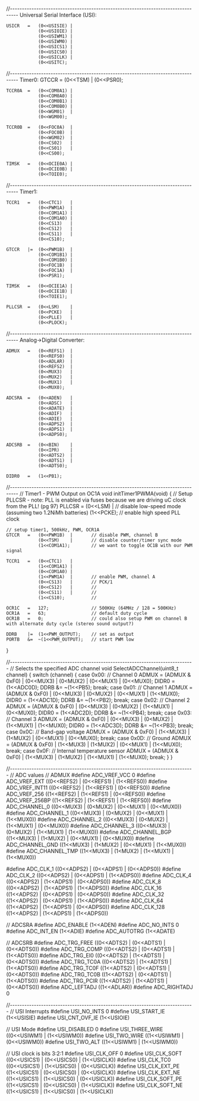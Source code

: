 //---------------------------------------------------------------------------------
Universal Serial Interface (USI):

	USICR	=	(0<<USISIE) |
				(0<<USIOIE) |
				(0<<USIWM1) |
				(0<<USIWM0) |
				(0<<USICS1) |
				(0<<USICS0) |
				(0<<USICLK) |
				(0<<USITC);

//---------------------------------------------------------------------------------
Timer0:
	GTCCR	=	(0<<TSM)	|
				(0<<PSR0);

	TCCR0A	=	(0<<COM0A1)	|
				(0<<COM0A0)	|
				(0<<COM0B1)	|
				(0<<COM0B0)	|
				(0<<WGM01)	|
				(0<<WGM00);

	TCCR0B	=	(0<<FOC0A)	|
				(0<<FOC0B)	|
				(0<<WGM02)	|
				(0<<CS02)	|
				(0<<CS01)	|
				(0<<CS00);

	TIMSK	=	(0<<OCIE0A)	|
				(0<<OCIE0B)	|
				(0<<TOIE0);


//---------------------------------------------------------------------------------
Timer1:

	TCCR1	=	(0<<CTC1)	|
				(0<<PWM1A)	|
				(0<<COM1A1)	|
				(0<<COM1A0)	|
				(0<<CS13)	|
				(0<<CS12)	|
				(0<<CS11)	|
				(0<<CS10);

	GTCCR	|=	(0<<PWM1B)	|
				(0<<COM1B1)	|
				(0<<COM1B0)	|
				(0<<FOC1B)	|
				(0<<FOC1A)	|
				(0<<PSR1);

	TIMSK	=	(0<<OCIE1A)	|
				(0<<OCIE1B)	|
				(0<<TOIE1);

	PLLCSR	=	(0<<LSM)	|
				(0<<PCKE)	|
				(0<<PLLE)	|
				(0<<PLOCK);



//---------------------------------------------------------------------------------
Analog->Digital Converter:

	ADMUX	=	(0<<REFS1)	|
				(0<<REFS0)	|
				(0<<ADLAR)	|
				(0<<REFS2)	|
				(0<<MUX3)	|
				(0<<MUX2)	|
				(0<<MUX1)	|
				(0<<MUX0);

	ADCSRA	=	(0<<ADEN)	|
				(0<<ADSC)	|
				(0<<ADATE)	|
				(0<<ADIF)	|
				(0<<ADIE)	|
				(0<<ADPS2)	|
				(0<<ADPS1)	|
				(0<<ADPS0);

	ADCSRB	=	(0<<BIN)	|
				(0<<IPR)	|
				(0<<ADTS2)	|
				(0<<ADTS1)	|
				(0<<ADTS0);

	DIDR0	=	(1<<PB1);


//---------------------------------------------------------------------------------
// Timer1 - PWM Output on OC1A
void initTimer1PWMA(void)
{
	// Setup PLLCSR - note: PLL is enabled via fuses because we are driving uC clock from the PLL! (pg 97)
	PLLCSR	=	(0<<LSM)	|		// disable low-speed mode (assuming two 1.2NiMh batteries)
				(1<<PCKE);			// enable high speed PLL clock

	// setup timer1, 500kHz, PWM, OCR1A
	GTCCR	=	(0<<PWM1B)	|		// disable PWM, channel B
				(0<<TSM)	|		// disable counter/timer sync mode
				(1<<COM1A1);		// we want to toggle OC1B with our PWM signal

	TCCR1	=	(0<<CTC1)	|
				(1<<COM1A1)	|
				(0<<COM1A0)	|
				(1<<PWM1A)	|		// enable PWM, channel A
				(0<<CS13)	|		// PCK/1
				(0<<CS12)	|		// 
				(0<<CS11)	|		// 
				(1<<CS10);			// 

	OCR1C	=	127;				// 500KHz (64MHz / 128 = 500KHz)
	OCR1A	=	63;					// default duty cycle
	OCR1B	=	0;					// could also setup PWM on channel B with alternate duty cycle (stereo sound output?)

	DDRB	|=	(1<<PWM_OUTPUT);	// set as output
	PORTB	&=	~(1<<PWM_OUTPUT);	// start PWM low
}


//-----------------------------------------------------------------------------
// Selects the specified ADC channel
void SelectADCChannel(uint8_t channel)
{
	switch (channel)
	{
		case 0x00:
			// Channel 0
			ADMUX = (ADMUX & 0xF0) | (0<<MUX3) | (0<MUX2) | (0<<MUX1) | (0<<MUX0);
			DIDR0 = (1<<ADC0D);
			DDRB &= ~(1<<PB5);
			break;
		case 0x01:
			// Channel 1
			ADMUX = (ADMUX & 0xF0) | (0<<MUX3) | (0<MUX2) | (0<<MUX1) | (1<<MUX0);
			DIDR0 = (1<<ADC1D);
			DDRB &= ~(1<<PB2);
			break;
		case 0x02:
			// Channel 2
			ADMUX = (ADMUX & 0xF0) | (0<<MUX3) | (0<MUX2) | (1<<MUX1) | (0<<MUX0);
			DIDR0 = (1<<ADC2D);
			DDRB &= ~(1<<PB4);
			break;
		case 0x03:
			// Channel 3
			ADMUX = (ADMUX & 0xF0) | (0<<MUX3) | (0<MUX2) | (1<<MUX1) | (1<<MUX0);
			DIDR0 = (1<<ADC3D);
			DDRB &= ~(1<<PB3);
			break;
		case 0x0C:
			// Band-gap voltage
			ADMUX = (ADMUX & 0xF0) | (1<<MUX3) | (1<MUX2) | (0<<MUX1) | (0<<MUX0);
			break;
		case 0x0D:
			// Ground
			ADMUX = (ADMUX & 0xF0) | (1<<MUX3) | (1<MUX2) | (0<<MUX1) | (1<<MUX0);
			break;
		case 0x0F:
			// Internal temperature sensor
			ADMUX = (ADMUX & 0xF0) | (1<<MUX3) | (1<MUX2) | (1<<MUX1) | (1<<MUX0);
			break;
	}
}




//-----------------------------------------------------------------------------
// ADC values
// ADMUX
#define ADC_VREF_VCC	0
#define ADC_VREF_EXT	((0<<REFS2) | (0<<REFS1) | (1<<REFS0))
#define ADC_VREF_INT11	((0<<REFS2) | (1<<REFS1) | (0<<REFS0))
#define ADC_VREF_256	((1<<REFS2) | (1<<REFS1) | (0<<REFS0))
#define ADC_VREF_256BP	((1<<REFS2) | (1<<REFS1) | (1<<REFS0))
#define ADC_CHANNEL_0	((0<<MUX3) | (0<MUX2) | (0<<MUX1) | (0<<MUX0))
#define ADC_CHANNEL_1	((0<<MUX3) | (0<MUX2) | (0<<MUX1) | (1<<MUX0))
#define ADC_CHANNEL_2	((0<<MUX3) | (0<MUX2) | (1<<MUX1) | (0<<MUX0))
#define ADC_CHANNEL_3	((0<<MUX3) | (0<MUX2) | (1<<MUX1) | (1<<MUX0))
#define ADC_CHANNEL_BGP	((1<<MUX3) | (1<MUX2) | (0<<MUX1) | (0<<MUX0))
#define ADC_CHANNEL_GND	((1<<MUX3) | (1<MUX2) | (0<<MUX1) | (1<<MUX0))
#define ADC_CHANNEL_TMP	((1<<MUX3) | (1<MUX2) | (1<<MUX1) | (1<<MUX0))

#define ADC_CLK_1		((0<<ADPS2) | (0<<ADPS1) | (0<<ADPS0))
#define ADC_CLK_2		((0<<ADPS2) | (0<<ADPS1) | (1<<ADPS0))
#define ADC_CLK_4		((0<<ADPS2) | (1<<ADPS1) | (0<<ADPS0))
#define ADC_CLK_8		((0<<ADPS2) | (1<<ADPS1) | (1<<ADPS0))
#define ADC_CLK_16		((1<<ADPS2) | (0<<ADPS1) | (0<<ADPS0))
#define ADC_CLK_32		((1<<ADPS2) | (0<<ADPS1) | (1<<ADPS0))
#define ADC_CLK_64		((1<<ADPS2) | (1<<ADPS1) | (0<<ADPS0))
#define ADC_CLK_128		((1<<ADPS2) | (1<<ADPS1) | (1<<ADPS0))

// ADCSRA
#define ADC_ENABLE		(1<<ADEN)
#define ADC_NO_INTS		0
#define ADC_INT_EN		(1<<ADIE)
#define ADC_AUTOTRG		(1<<ADATE)

// ADCSRB
#define ADC_TRG_FREE	((0<<ADTS2) | (0<<ADTS1) | (0<<ADTS0))
#define ADC_TRG_COMP	((0<<ADTS2) | (0<<ADTS1) | (1<<ADTS0))
#define ADC_TRG_EI0		((0<<ADTS2) | (1<<ADTS1) | (0<<ADTS0))
#define ADC_TRG_TC0A	((0<<ADTS2) | (1<<ADTS1) | (1<<ADTS0))
#define ADC_TRG_TC0F	((1<<ADTS2) | (0<<ADTS1) | (0<<ADTS0))
#define ADC_TRG_TC0B	((1<<ADTS2) | (0<<ADTS1) | (1<<ADTS0))
#define ADC_TRG_PCIR	((1<<ADTS2) | (1<<ADTS1) | (0<<ADTS0))
#define ADC_LEFTADJ		((1<<ADLAR))
#define ADC_RIGHTADJ	0


//-----------------------------------------------------------------------------
// USI Interrupts
#define USI_NO_INTS		0
#define USI_START_IE	(1<<USISIE)
#define USI_CNT_OVF_IE	(1<<USIOIE)

// USI Mode
#define USI_DISABLED	0
#define USI_THREE_WIRE	((0<<USIWM1) | (1<<USIWM0))
#define USI_TWO_WIRE	((1<<USIWM1) | (0<<USIWM0))
#define USI_TWO_ALT		((1<<USIWM1) | (1<<USIWM0))

// USI clock is bits 3:2:1
#define USI_CLK_OFF		0
#define USI_CLK_SOFT	((0<<USICS1) | (0<<USICS0) | (1<<USICLK))
#define USI_CLK_TC0		((0<<USICS1) | (1<<USICS0) | (0<<USICLK))
#define USI_CLK_EXT_PE	((1<<USICS1) | (0<<USICS0) | (0<<USICLK))
#define USI_CLK_EXT_NE	((1<<USICS1) | (1<<USICS0) | (0<<USICLK))
#define USI_CLK_SOFT_PE	((1<<USICS1) | (0<<USICS0) | (1<<USICLK))
#define USI_CLK_SOFT_NE	((1<<USICS1) | (1<<USICS0) | (1<<USICLK))
